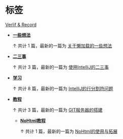 # 标签

[Verlif & Record](index.md)

* __[一些想法](tags/一些想法.md)__

  ↑ 共计 1 篇，最新的一篇为 [关于懒加载的一些想法](docs/一些想法/关于懒加载.md)

* __[二三事](tags/二三事.md)__

  ↑ 共计 3 篇，最新的一篇为 [使用IntelliJ的二三事](docs/二三事/使用IntelliJ的二三事.md)

* __[学习](tags/学习.md)__

  ↑ 共计 8 篇，最新的一篇为 [IntelliJ的行分割符问题](docs/学习/Idea的行分割符.md)

* __[教程](tags/教程.md)__

  ↑ 共计 3 篇，最新的一篇为 [GIT服务器的搭建](docs/教程/GIT服务器的搭建.md)

  * __[NoHtml教程](tags/NoHtml教程.md)__

    ↑ 共计 1 篇，最新的一篇为 [NoHtml的使用与拓展](docs/教程/NoHtml教程/NoHtml的使用与拓展.md)

